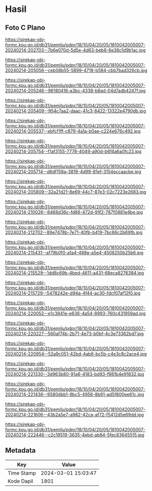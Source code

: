 # Hasil

## Foto C Plano

https://sirekap-obj-formc.kpu.go.id/db31/pemilu/pdpr/18/10/04/20/05/1810042005007-20240214-202703--7b6e070d-5d5e-4d63-beb8-6e38c1d9b1ac.jpg

https://sirekap-obj-formc.kpu.go.id/db31/pemilu/pdpr/18/10/04/20/05/1810042005007-20240214-205056--ceb08b55-5899-4718-b584-cbb7bad326cb.jpg

https://sirekap-obj-formc.kpu.go.id/db31/pemilu/pdpr/18/10/04/20/05/1810042005007-20240214-205246--96180416-a3bc-4338-b8ad-04d7adb4247f.jpg

https://sirekap-obj-formc.kpu.go.id/db31/pemilu/pdpr/18/10/04/20/05/1810042005007-20240214-205409--954c7aa2-daac-41c3-8422-13322e4790db.jpg

https://sirekap-obj-formc.kpu.go.id/db31/pemilu/pdpr/18/10/04/20/05/1810042005007-20240214-205537--ebfcf1ff-c879-4a1a-b0ae-c224e676c492.jpg

https://sirekap-obj-formc.kpu.go.id/db31/pemilu/pdpr/18/10/04/20/05/1810042005007-20240214-205754--f1af3155-7778-4049-a90d-b6f4a6a0fc23.jpg

https://sirekap-obj-formc.kpu.go.id/db31/pemilu/pdpr/18/10/04/20/05/1810042005007-20240214-205714--d6df158a-3819-4d99-81ef-3154eccaacbe.jpg

https://sirekap-obj-formc.kpu.go.id/db31/pemilu/pdpr/18/10/04/20/05/1810042005007-20240214-205809--32a21d21-8e69-44c7-87e3-02c7223e2683.jpg

https://sirekap-obj-formc.kpu.go.id/db31/pemilu/pdpr/18/10/04/20/05/1810042005007-20240214-210026--8468d36c-fd66-472d-91f2-787f0881e4be.jpg

https://sirekap-obj-formc.kpu.go.id/db31/pemilu/pdpr/18/10/04/20/05/1810042005007-20240214-212702--89e7478b-7e71-40fb-b419-7bc66c2b69fb.jpg

https://sirekap-obj-formc.kpu.go.id/db31/pemilu/pdpr/18/10/04/20/05/1810042005007-20240214-215431--af79b0f0-a1a4-488e-a5e4-4508250b25b6.jpg

https://sirekap-obj-formc.kpu.go.id/db31/pemilu/pdpr/18/10/04/20/05/1810042005007-20240214-215529--1dd8c69b-4bed-4611-a431-68eca8276384.jpg

https://sirekap-obj-formc.kpu.go.id/db31/pemilu/pdpr/18/10/04/20/05/1810042005007-20240214-215729--5478242e-d94a-4f44-ac30-fdcf07af12f0.jpg

https://sirekap-obj-formc.kpu.go.id/db31/pemilu/pdpr/18/10/04/20/05/1810042005007-20240214-220052--e1c3841e-e636-4a54-8993-760c431959ad.jpg

https://sirekap-obj-formc.kpu.go.id/db31/pemilu/pdpr/18/10/04/20/05/1810042005007-20240214-220227--560af74b-2b71-4e73-b0bf-4c3e73362bd7.jpg

https://sirekap-obj-formc.kpu.go.id/db31/pemilu/pdpr/18/10/04/20/05/1810042005007-20240214-220954--52a9c051-42bd-4ab6-bc5b-c4e3c8c2ace4.jpg

https://sirekap-obj-formc.kpu.go.id/db31/pemilu/pdpr/18/10/04/20/05/1810042005007-20240214-221330--3d963b80-91a6-4183-bd93-f981b4e91832.jpg

https://sirekap-obj-formc.kpu.go.id/db31/pemilu/pdpr/18/10/04/20/05/1810042005007-20240214-221436--9580dbb1-9bc5-4956-8b91-ad5f800ee61c.jpg

https://sirekap-obj-formc.kpu.go.id/db31/pemilu/pdpr/18/10/04/20/05/1810042005007-20240214-221606--43b2a5e7-a982-42ca-af72-f5412d5e69dd.jpg

https://sirekap-obj-formc.kpu.go.id/db31/pemilu/pdpr/18/10/04/20/05/1810042005007-20240214-222446--c2c19519-3635-4ebd-ab84-5fec83645515.jpg


## Metadata

| Key        | Value               |
| ---------- | ------------------- |
| Time Stamp | 2024-03-01 15:03:47 |
| Kode Dapil | 1801                |



